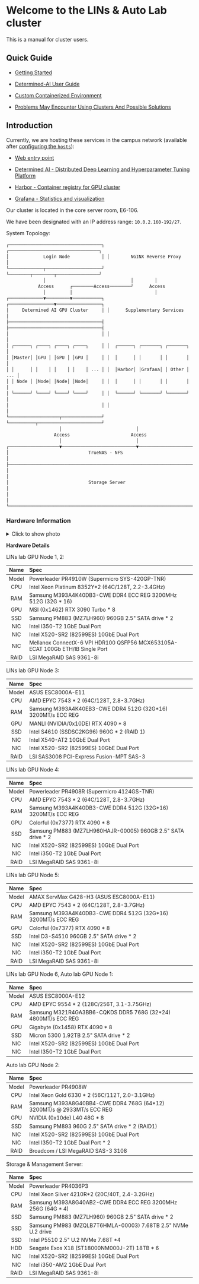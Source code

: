 # Welcome to the LINs & Auto Lab cluster

This is a manual for cluster users.

## Quick Guide

- [Getting Started](./docs/Getting_started.md)

- [Determined-AI User Guide](./docs/Determined_AI_User_Guide.md)

- [Custom Containerized Environment](./docs/Custom_Containerized_Environment.md)

- [Problems May Encounter Using Clusters And Possible Solutions](./docs/Problems_And_Solutions.md)

## Introduction

Currently, we are hosting these services in the campus network (available after [configuring the `hosts`](./docs/Getting_started.md#hosts-modification)):

- [Web entry point](https://lins.lab)

- [Determined AI - Distributed Deep Learning and Hyperparameter Tuning Platform](https://gpu.lins.lab/)

- [Harbor - Container registry for GPU cluster](https://harbor.lins.lab/)

- [Grafana - Statistics and visualization](https://grafana.lins.lab/)

Our cluster is located in the core server room, E6-106.

We have been designated with an IP address range: `10.0.2.160-192/27`.

System Topology:

```text
┌───────────────────────────────────┐ ┌──────────────────────────────────┐
│             Login Node            │ │        NGINX Reverse Proxy       │
└─────────────┬─────────────────────┘ └────────┬────────┬────────────────┘
              │                                │        │
            Access      ┌────────Access────────┘      Access
              │         │                               │
┌─────────────▼─────────▼───────────┐ ┌─────────────────▼─────────────────┐
│     Determined AI GPU Cluster     │ │      Supplementary Services       │
├───────────────────────────────────┤ ├───────────────────────────────────┤
│                                   │ │                                   │
│ ┌──────┐ ┌────┐ ┌────┐ ┌────┐     │ │  ┌──────┐ ┌───────┐ ┌───────┐     │
│ │Master│ │GPU │ │GPU │ │GPU │     │ │  │      │ │       │ │       │     │
│ │      │ │    │ │    │ │    │ ... │ │  │Harbor│ │Grafana│ │ Other │ ... │
│ │ Node │ │Node│ │Node│ │Node│     │ │  │      │ │       │ │       │     │
│ └──────┘ └────┘ └────┘ └────┘     │ │  └──────┘ └───────┘ └───────┘     │
│                                   │ │                                   │
└───────────────────┬───────────────┘ └──────────┬────────────────────────┘
                    │                            │
                  Access                       Access
                    │                            │
┌───────────────────▼────────────────────────────▼────────────────────────┐
│                              TrueNAS - NFS                              │
├─────────────────────────────────────────────────────────────────────────┤
│                                                                         │
│                              Storage Server                             │
│                                                                         │
└─────────────────────────────────────────────────────────────────────────┘
```

### Hardware Information

<details>
<summary> Click to show photo </summary>
<img src="./docs/README/00_rack1.jpg" alt="drawing" style="height:50vh;"/>
<img src="./docs/README/00_rack2.jpg" alt="drawing" style="height:50vh;"/>
</details>

**Hardware Details**

LINs lab GPU Node 1, 2:

|  Name  |  Spec  |
| :----: | :----  |
|  Model | Powerleader PR4910W (Supermicro SYS-420GP-TNR)|
|  CPU   | Intel Xeon Platinum 8352Y*2 (64C/128T, 2.2-3.4GHz)|
|  RAM   | Samsung M393A4K40DB3-CWE DDR4 ECC REG 3200MHz 512G (32G * 16)|
|  GPU   | MSI (0x1462) RTX 3090 Turbo * 8|
|  SSD   | Samsung PM883 (MZ7LH960) 960GB 2.5" SATA drive * 2|
|  NIC   | Intel I350-T2 1GbE Dual Port|
|  NIC   | Intel X520-SR2 (82599ES) 10GbE Dual Port|
|  NIC   | Mellanox ConnectX-6 VPI HDR100 QSFP56 MCX653105A-ECAT 100Gb ETH/IB Single Port|
|  RAID  | LSI MegaRAID SAS 9361-8i|

LINs lab GPU Node 3:

|  Name  |  Spec  |
| :----: | :----  |
|  Model | ASUS ESC8000A-E11|
|  CPU   | AMD EPYC 7543 * 2 (64C/128T, 2.8-3.7GHz)|
|  RAM   | Samsung M393A4K40EB3-CWE DDR4 512G (32G*16) 3200MT/s ECC REG|
|  GPU   | MANLI (NVIDIA/0x10DE) RTX 4090 * 8 |
|  SSD   | Intel S4610 (SSDSC2KG96) 960G * 2 (RAID 1) |
|  NIC   | Intel X540-AT2 10GbE Dual Port|
|  NIC   | Intel X520-SR2 (82599ES) 10GbE Dual Port |
|  RAID  | LSI SAS3008 PCI-Express Fusion-MPT SAS-3 |

LINs lab GPU Node 4:

|  Name  |  Spec  |
| :----: | :----  |
|  Model | Powerleader PR4908R (Supermicro 4124GS-TNR)|
|  CPU   | AMD EPYC 7543 * 2 (64C/128T, 2.8-3.7GHz)|
|  RAM   | Samsung M393A4K40DB3-CWE DDR4 512G (32G*16) 3200MT/s ECC REG |
|  GPU   | Colorful (0x7377) RTX 4090 * 8 |
|  SSD   | Samsung PM883 (MZ7LH960HAJR-00005) 960GB 2.5" SATA drive * 2|
|  NIC   | Intel X520-SR2 (82599ES) 10GbE Dual Port |
|  NIC   | Intel i350-T2 1GbE Dual Port |
|  RAID  | LSI MegaRAID SAS 9361-8i|

LINs lab GPU Node 5:

|  Name  |  Spec  |
| :----: | :----  |
|  Model | AMAX ServMax G428-H3 (ASUS ESC8000A-E11)|
|  CPU   | AMD EPYC 7543 * 2 (64C/128T, 2.8-3.7GHz)|
|  RAM   | Samsung M393A4K40DB3-CWE DDR4 512G (32G*16) 3200MT/s ECC REG |
|  GPU   | Colorful (0x7377) RTX 4090 * 8 |
|  SSD   | Intel D3-S4510 960GB 2.5" SATA drive * 2|
|  NIC   | Intel X520-SR2 (82599ES) 10GbE Dual Port |
|  NIC   | Intel i350-T2 1GbE Dual Port |
|  RAID  | LSI MegaRAID SAS 9361-8i|

LINs lab GPU Node 6, Auto lab GPU Node 1:

|  Name  |  Spec  |
| :----: | :----  |
|  Model | ASUS ESC8000A-E12|
|  CPU   | AMD EPYC 9554 * 2 (128C/256T, 3.1-3.75GHz)|
|  RAM   | Samsung M321R4GA3BB6-CQKDS DDR5 768G (32*24) 4800MT/s ECC REG|
|  GPU   | Gigabyte (0x1458) RTX 4090 * 8 |
|  SSD   | Micron 5300 1.92TB 2.5" SATA drive * 2|
|  NIC   | Intel X520-SR2 (82599ES) 10GbE Dual Port |
|  NIC   | Intel I350-T2 1GbE Dual Port |

Auto lab GPU Node 2:

|  Name  |  Spec  |
| :----: | :----  |
|  Model | Powerleader PR4908W |
|  CPU   | Intel Xeon Gold 6330 * 2 (56C/112T, 2.0-3.1GHz) |
|  RAM   | Samsung M393A8G40BB4-CWE DDR4 768G (64*12) 3200MT/s @ 2933MT/s ECC REG |
|  GPU   | NVIDIA (0x10de) L40 48G * 8 |
|  SSD   | Samsung PM893 960G 2.5" SATA drive * 2 (RAID1) |
|  NIC   | Intel X520-SR2 (82599ES) 10GbE Dual Port |
|  NIC   | Intel I350-T2 1GbE Dual Port * 2 |
|  RAID  | Broadcom / LSI MegaRAID SAS-3 3108|

Storage & Management Server:

|  Name  |  Spec  |
| :----: | :----  |
|  Model | Powerleader PR4036P3|
|  CPU   | Intel Xeon Silver 4210R*2  (20C/40T, 2.4-3.2GHz)|
|  RAM   | Samsung M393A8G40AB2-CWE DDR4 ECC REG 3200MHz 256G (64G * 4)|
|  SSD   | Samsung PM883 (MZ7LH960) 960GB 2.5" SATA drive * 2|
|  SSD   | Samsung PM983 (MZQLB7T6HMLA-00003) 7.68TB 2.5" NVMe U.2 drive|
|  SSD   | Intel P5510 2.5" U.2 NVMe 7.68T *4 |
|  HDD   | Seagate Exos X18 (ST18000NM000J-2T) 18TB * 6|
|  NIC   | Intel X520-SR2 (82599ES) 10GbE Dual Port|
|  NIC   | Intel i350-AM2 1GbE Dual Port |
|  RAID  | LSI MegaRAID SAS 9361-8i|
